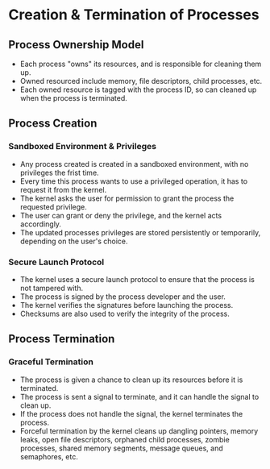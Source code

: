 # Creation & Termination of Processes
## Process Ownership Model
- Each process "owns" its resources, and is responsible for cleaning them up.
- Owned resourced include memory, file descriptors, child processes, etc.
- Each owned resource is tagged with the process ID, so can cleaned up when the process is terminated.

## Process Creation
### Sandboxed Environment & Privileges
- Any process created is created in a sandboxed environment, with no privileges the frist time.
- Every time this process wants to use a privileged operation, it has to request it from the kernel.
- The kernel asks the user for permission to grant the process the requested privilege.
- The user can grant or deny the privilege, and the kernel acts accordingly.
- The updated processes privileges are stored persistently or temporarily, depending on the user's choice.

### Secure Launch Protocol
- The kernel uses a secure launch protocol to ensure that the process is not tampered with.
- The process is signed by the process developer and the user.
- The kernel verifies the signatures before launching the process.
- Checksums are also used to verify the integrity of the process.

## Process Termination
### Graceful Termination
- The process is given a chance to clean up its resources before it is terminated.
- The process is sent a signal to terminate, and it can handle the signal to clean up.
- If the process does not handle the signal, the kernel terminates the process.
- Forceful termination by the kernel cleans up dangling pointers, memory leaks, open file descriptors, orphaned child processes, zombie processes, shared memory segments, message queues, and semaphores, etc.
